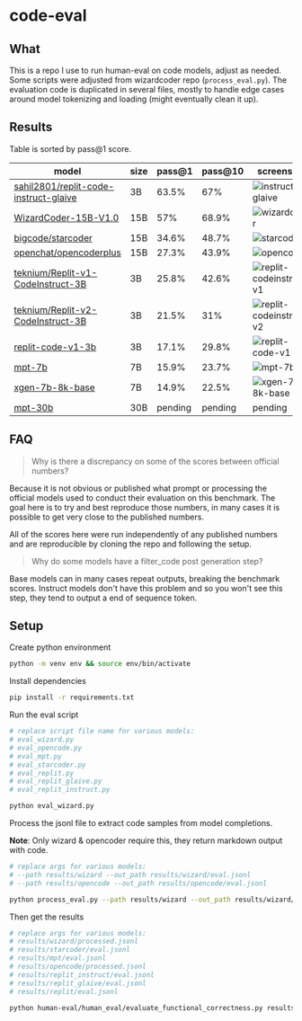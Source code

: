 # code-eval

## What

This is a repo I use to run human-eval on code models, adjust as needed. Some scripts were adjusted from wizardcoder repo (`process_eval.py`). The evaluation code is duplicated in several files, mostly to handle edge cases around model tokenizing and loading (might eventually clean it up).

## Results

Table is sorted by pass@1 score.
 
| model                                                                                                 | size | pass@1  | pass@10 | screenshot                                                                                                         |
| ----------------------------------------------------------------------------------------------------- | ---- | ------- | ------- | ------------------------------------------------------------------------------------------------------------------ |
| [sahil2801/replit-code-instruct-glaive](https://huggingface.co/sahil2801/replit-code-instruct-glaive) | 3B   | 63.5%   | 67%     | ![instruct-glaive](https://github.com/abacaj/code-eval/assets/7272343/6fd7527d-0dc4-4b48-8a57-ad0373074bc5)        |
| [WizardCoder-15B-V1.0](https://huggingface.co/WizardLM/WizardCoder-15B-V1.0)                          | 15B  | 57%     | 68.9%   | ![wizardcoder](https://github.com/abacaj/code-eval/assets/7272343/0b941ff8-b474-4236-bbc0-89d925bbd34e)            |
| [bigcode/starcoder](https://huggingface.co/bigcode/starcoder)                                         | 15B  | 34.6%   | 48.7%   | ![starcoder](https://github.com/abacaj/code-eval/assets/7272343/eb5df978-f56b-4557-a433-8b8fa863a059)              |
| [openchat/opencoderplus](https://huggingface.co/openchat/opencoderplus)                               | 15B  | 27.3%   | 43.9%   | ![opencoder](https://github.com/abacaj/code-eval/assets/7272343/1fa9f5ef-941b-4ea8-981e-c3f258c03fee)              |
| [teknium/Replit-v1-CodeInstruct-3B](https://huggingface.co/teknium/Replit-v1-CodeInstruct-3B)         | 3B   | 25.8%   | 42.6%   | ![replit-codeinstruct-v1](https://github.com/abacaj/code-eval/assets/7272343/4fca98d8-2c22-43ce-9639-e998ecb4fedc) |
| [teknium/Replit-v2-CodeInstruct-3B](https://huggingface.co/teknium/Replit-v2-CodeInstruct-3B)         | 3B   | 21.5%   | 31%     | ![replit-codeinstruct-v2](https://github.com/abacaj/code-eval/assets/7272343/655aaa1d-0715-4fcd-b9ba-a22b5fddb215) |
| [replit-code-v1-3b](https://huggingface.co/replit/replit-code-v1-3b)                                  | 3B   | 17.1%   | 29.8%   | ![replit-code-v1](https://github.com/abacaj/code-eval/assets/7272343/6b387aa8-db60-4f04-b458-35b010b1145c)         |
| [mpt-7b](https://huggingface.co/mosaicml/mpt-7b)                                                      | 7B   | 15.9%   | 23.7%   | ![mpt-7b](https://github.com/abacaj/code-eval/assets/7272343/16965905-a368-4254-aeab-5e44126eba84)                 |
| [xgen-7b-8k-base](https://huggingface.co/Salesforce/xgen-7b-8k-base)                                  | 7B   | 14.9%   | 22.5%   | ![xgen-7b-8k-base](https://github.com/abacaj/code-eval/assets/7272343/995c84a9-ee69-43bf-8502-a74eba1d927a)        |
| [mpt-30b](https://huggingface.co/mosaicml/mpt-30b)                                                    | 30B  | pending | pending | pending                                                                                                            |

## FAQ

> Why is there a discrepancy on some of the scores between official numbers? 

Because it is not obvious or published what prompt or processing the official models used to conduct their evaluation on this benchmark. The goal here is to try and best reproduce those numbers, in many cases it is possible to get very close to the published numbers.

All of the scores here were run independently of any published numbers and are reproducible by cloning the repo and following the setup.

> Why do some models have a filter_code post generation step?

Base models can in many cases repeat outputs, breaking the benchmark scores. Instruct models don't have this problem and so you won't see this step, they tend to output a end of sequence token.

## Setup

Create python environment

```sh
python -m venv env && source env/bin/activate
```

Install dependencies

```sh
pip install -r requirements.txt
```

Run the eval script

```sh
# replace script file name for various models:
# eval_wizard.py
# eval_opencode.py
# eval_mpt.py
# eval_starcoder.py
# eval_replit.py
# eval_replit_glaive.py
# eval_replit_instruct.py

python eval_wizard.py
```

Process the jsonl file to extract code samples from model completions.

**Note**: Only wizard & opencoder require this, they return markdown output with code.

```sh
# replace args for various models:
# --path results/wizard --out_path results/wizard/eval.jsonl
# --path results/opencode --out_path results/opencode/eval.jsonl

python process_eval.py --path results/wizard --out_path results/wizard/processed.jsonl --add_prompt
```

Then get the results

```sh
# replace args for various models:
# results/wizard/processed.jsonl
# results/starcoder/eval.jsonl
# results/mpt/eval.jsonl
# results/opencode/processed.jsonl
# results/replit_instruct/eval.jsonl
# results/replit_glaive/eval.jsonl
# results/replit/eval.jsonl

python human-eval/human_eval/evaluate_functional_correctness.py results/wizard/processed.jsonl
```
